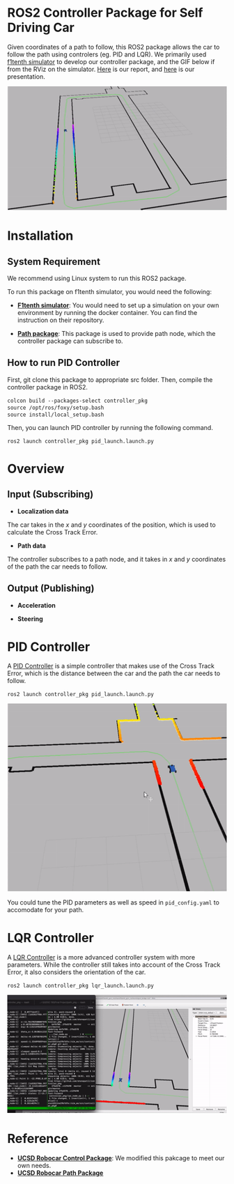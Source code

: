 # ROS2 Controller Package for Self Driving Car

Given coordinates of a path to follow, this ROS2 package allows the car to follow the path using controlers (eg. PID and LQR). We primarily used [f1tenth simulator](https://github.com/f1tenth/f1tenth_gym_ros) to develop our controller package, and the GIF below if from the RViz on the simulator. [Here](https://docs.google.com/document/d/1p193sd0xH9MkXmNO3VeS7I8w-1QvZ5OEhzpqFabwr0k/edit?usp=sharing) is our report, and [here](https://docs.google.com/presentation/d/1H5FHX5CmrK70eJTGlJmzeryEGKBkP8fqUc0uEpG2vxo/edit?usp=sharing) is our presentation.

![PID Controller GIF](./recordings/Robocar_Going_Around_Fast.gif)

# Installation

## System Requirement

We recommend using Linux system to run this ROS2 package.

To run this package on f1tenth simulator, you would need the following:

- [**F1tenth simulator**](https://github.com/f1tenth/f1tenth_gym_ros): You would need to set up a simulation on your own environment by running the docker container. You can find the instruction on their repository.

- [**Path package**](https://github.com/shonepatil/path_pkg): This package is used to provide path node, which the controller package can subscribe to.

## How to run PID Controller

First, git clone this package to appropriate src folder. Then, compile the controller package in ROS2.
```
colcon build --packages-select controller_pkg
source /opt/ros/foxy/setup.bash
source install/local_setup.bash
```
Then, you can launch PID controller by running the following command.
```
ros2 launch controller_pkg pid_launch.launch.py
```

# Overview

## Input (Subscribing)

- **Localization data**

The car takes in the $x$ and $y$ coordinates of the position, which is used to calculate the Cross Track Error.

- **Path data**

The controller subscribes to a path node, and it takes in $x$ and $y$ coordinates of the path the car needs to follow.

## Output (Publishing)

- **Acceleration**

- **Steering**

# PID Controller

A [PID Controller](https://en.wikipedia.org/wiki/PID_controller#:~:text=A%20proportional%E2%80%93integral%E2%80%93derivative%20controller,continuously%20calculates%20an%20error%20value) is a simple controller that makes use of the Cross Track Error, which is the distance between the car and the path the car needs to follow.

```
ros2 launch controller_pkg pid_launch.launch.py
```

![PID Controller Left Turn](./recordings/Robocar_Left_Turn.gif)

You could tune the PID parameters as well as speed in ```pid_config.yaml``` to accomodate for your path.

# LQR Controller

A [LQR Controller](https://en.wikipedia.org/wiki/Linear%E2%80%93quadratic_regulator) is a more advanced controller system with more parameters. While the controller still takes into account of the Cross Track Error, it also considers the orientation of the car.

```
ros2 launch controller_pkg lqr_launch.launch.py
```

![LQR Controller GIF](./recordings/LQRF1TENTH.gif)

# Reference

- [**UCSD Robocar Control Package**](https://gitlab.com/ucsd_robocar2/ucsd_robocar_control2_pkg): We modified this pakcage to meet our own needs.
- [**UCSD Robocar Path Package**](https://gitlab.com/ucsd_robocar2/ucsd_robocar_path2_pkg)